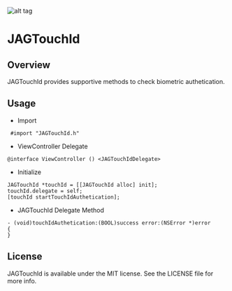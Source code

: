 ![alt tag](http://www.mobiles.co.uk/blog/wp-content/uploads/2013/09/iphone-touch-id-logo.png)
# JAGTouchId

## Overview

JAGTouchId provides supportive methods to check biometric authetication.

## Usage

  - Import
```
 #import "JAGTouchId.h"
```

  - ViewController Delegate
```
@interface ViewController () <JAGTouchIdDelegate>
```

  - Initialize
```
JAGTouchId *touchId = [[JAGTouchId alloc] init];
touchId.delegate = self;
[touchId startTouchIdAuthetication];
```

  - JAGTouchId Delegate Method
```
- (void)touchIdAuthetication:(BOOL)success error:(NSError *)error
{
}
```

## License

JAGTouchId is available under the MIT license. See the LICENSE file for more info.
